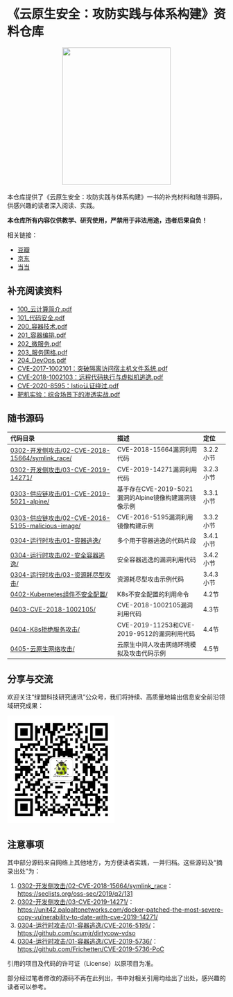 # 《云原生安全：攻防实践与体系构建》资料仓库

<p align="center">
  <img src="https://raw.githubusercontent.com/brant-ruan/cloud-native-security-book/main/images/book.jpg" width = "250" height = "317" alt="" />
</p>

本仓库提供了《云原生安全：攻防实践与体系构建》一书的补充材料和随书源码，供感兴趣的读者深入阅读、实践。

**本仓库所有内容仅供教学、研究使用，严禁用于非法用途，违者后果自负！**

相关链接：

- [豆瓣](https://book.douban.com/subject/35640762/)
- [京东](https://item.jd.com/13495676.html)
- [当当](http://product.dangdang.com/29318802.html)

## 补充阅读资料


- [100_云计算简介.pdf](appendix/100_云计算简介.pdf)
- [101_代码安全.pdf](appendix/101_代码安全.pdf)
- [200_容器技术.pdf](appendix/200_容器技术.pdf)
- [201_容器编排.pdf](appendix/201_容器编排.pdf)
- [202_微服务.pdf](appendix/202_微服务.pdf)
- [203_服务网格.pdf](appendix/203_服务网格.pdf)
- [204_DevOps.pdf](appendix/204_DevOps.pdf)
- [CVE-2017-1002101：突破隔离访问宿主机文件系统.pdf](appendix/CVE-2017-1002101：突破隔离访问宿主机文件系统.pdf)
- [CVE-2018-1002103：远程代码执行与虚拟机逃逸.pdf](appendix/CVE-2018-1002103：远程代码执行与虚拟机逃逸.pdf)
- [CVE-2020-8595：Istio认证绕过.pdf](appendix/CVE-2020-8595：Istio认证绕过.pdf)
- [靶机实验：综合场景下的渗透实战.pdf](appendix/靶机实验：综合场景下的渗透实战.pdf)

## 随书源码

|代码目录|描述|定位|
|:-|:-|:-|
|[0302-开发侧攻击/02-CVE-2018-15664/symlink_race/](https://github.com/brant-ruan/cloud-native-security-book/tree/main/code/0302-开发侧攻击/02-CVE-2018-15664/symlink_race)| CVE-2018-15664漏洞利用代码|3.2.2小节|
|[0302-开发侧攻击/03-CVE-2019-14271/](https://github.com/brant-ruan/cloud-native-security-book/tree/main/code/0302-开发侧攻击/03-CVE-2019-14271)|CVE-2019-14271漏洞利用代码|3.2.3小节|
|[0303-供应链攻击/01-CVE-2019-5021-alpine/](https://github.com/brant-ruan/cloud-native-security-book/tree/main/code/0303-供应链攻击/01-CVE-2019-5021-alpine)|基于存在CVE-2019-5021漏洞的Alpine镜像构建漏洞镜像示例|3.3.1小节|
|[0303-供应链攻击/02-CVE-2016-5195-malicious-image/](https://github.com/brant-ruan/cloud-native-security-book/tree/main/code/0303-供应链攻击/02-CVE-2016-5195-malicious-image)|CVE-2016-5195漏洞利用镜像构建示例|3.3.2小节|
|[0304-运行时攻击/01-容器逃逸/](https://github.com/brant-ruan/cloud-native-security-book/tree/main/code/0304-运行时攻击/01-容器逃逸)|多个用于容器逃逸的代码片段|3.4.1小节|
|[0304-运行时攻击/02-安全容器逃逸/](https://github.com/brant-ruan/cloud-native-security-book/tree/main/code/0304-运行时攻击/02-安全容器逃逸)|安全容器逃逸的漏洞利用代码|3.4.2小节|
|[0304-运行时攻击/03-资源耗尽型攻击/](https://github.com/brant-ruan/cloud-native-security-book/tree/main/code/0304-运行时攻击/03-资源耗尽型攻击)|资源耗尽型攻击示例代码|3.4.3小节|
|[0402-Kubernetes组件不安全配置/](https://github.com/brant-ruan/cloud-native-security-book/tree/main/code/0402-Kubernetes组件不安全配置/)|K8s不安全配置的利用命令|4.2节|
|[0403-CVE-2018-1002105/](https://github.com/brant-ruan/cloud-native-security-book/tree/main/code/0403-CVE-2018-1002105)|CVE-2018-1002105漏洞利用代码|4.3节|
|[0404-K8s拒绝服务攻击/](https://github.com/brant-ruan/cloud-native-security-book/tree/main/code/0404-K8s拒绝服务攻击/)|CVE-2019-11253和CVE-2019-9512的漏洞利用代码|4.4节|
|[0405-云原生网络攻击/](https://github.com/brant-ruan/cloud-native-security-book/tree/main/code/0405-云原生网络攻击/)|云原生中间人攻击网络环境模拟及攻击代码示例|4.5节|

## 分享与交流

欢迎关注“绿盟科技研究通讯”公众号，我们将持续、高质量地输出信息安全前沿领域研究成果：

![微信搜索“绿盟科技研究通讯”](images/yjtx.png)

## 注意事项

其中部分源码来自网络上其他地方，为方便读者实践，一并归档。这些源码及“摘录出处”为：

1. [0302-开发侧攻击/02-CVE-2018-15664/symlink_race](https://github.com/brant-ruan/cloud-native-security-book/tree/main/code/0302-开发侧攻击/02-CVE-2018-15664/symlink_race)：https://seclists.org/oss-sec/2019/q2/131
2. [0302-开发侧攻击/03-CVE-2019-14271/](https://github.com/brant-ruan/cloud-native-security-book/tree/main/code/0302-开发侧攻击)：https://unit42.paloaltonetworks.com/docker-patched-the-most-severe-copy-vulnerability-to-date-with-cve-2019-14271/
3. [0304-运行时攻击/01-容器逃逸/CVE-2016-5195/](https://github.com/brant-ruan/cloud-native-security-book/tree/main/code/0304-运行时攻击/01-容器逃逸/CVE-2016-5195)：https://github.com/scumjr/dirtycow-vdso
4. [0304-运行时攻击/01-容器逃逸/CVE-2019-5736/](https://github.com/brant-ruan/cloud-native-security-book/tree/main/code/0304-运行时攻击/01-容器逃逸/CVE-2019-5736)：https://github.com/Frichetten/CVE-2019-5736-PoC

引用的项目及代码的许可证（License）以原项目为准。

部分经过笔者修改的源码不再在此列出，书中对相关引用均给出了出处，感兴趣的读者可以参考。

